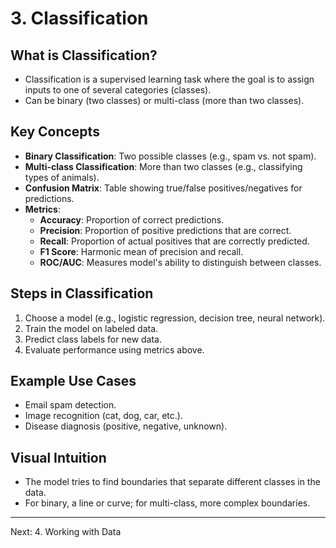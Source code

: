 # 3. Classification

## What is Classification?
- Classification is a supervised learning task where the goal is to assign inputs to one of several categories (classes).
- Can be binary (two classes) or multi-class (more than two classes).

## Key Concepts
- **Binary Classification**: Two possible classes (e.g., spam vs. not spam).
- **Multi-class Classification**: More than two classes (e.g., classifying types of animals).
- **Confusion Matrix**: Table showing true/false positives/negatives for predictions.
- **Metrics**:
  - **Accuracy**: Proportion of correct predictions.
  - **Precision**: Proportion of positive predictions that are correct.
  - **Recall**: Proportion of actual positives that are correctly predicted.
  - **F1 Score**: Harmonic mean of precision and recall.
  - **ROC/AUC**: Measures model's ability to distinguish between classes.

## Steps in Classification
1. Choose a model (e.g., logistic regression, decision tree, neural network).
2. Train the model on labeled data.
3. Predict class labels for new data.
4. Evaluate performance using metrics above.

## Example Use Cases
- Email spam detection.
- Image recognition (cat, dog, car, etc.).
- Disease diagnosis (positive, negative, unknown).

## Visual Intuition
- The model tries to find boundaries that separate different classes in the data.
- For binary, a line or curve; for multi-class, more complex boundaries.

---
Next: 4. Working with Data 